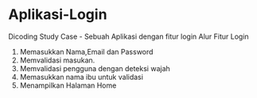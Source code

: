 # Aplikasi-Login
Dicoding Study Case - Sebuah Aplikasi dengan fitur login
Alur Fitur Login 
1. Memasukkan Nama,Email dan Password
2. Memvalidasi masukan.
3. Memvalidasi pengguna dengan deteksi wajah
4. Memasukkan nama ibu untuk validasi
5. Menampilkan Halaman Home
